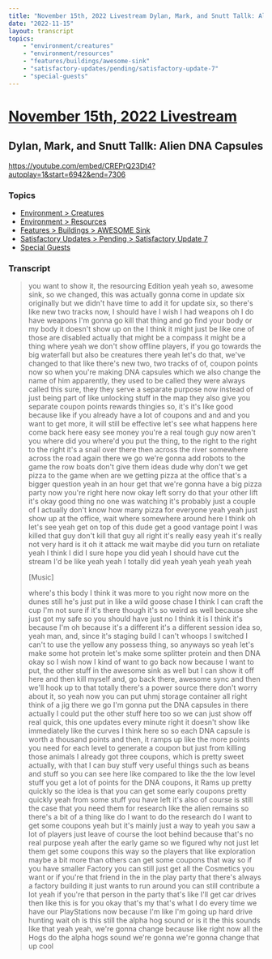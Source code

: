 ```yaml
---
title: "November 15th, 2022 Livestream Dylan, Mark, and Snutt Tallk: Alien DNA Capsules"
date: "2022-11-15"
layout: transcript
topics:
    - "environment/creatures"
    - "environment/resources"
    - "features/buildings/awesome-sink"
    - "satisfactory-updates/pending/satisfactory-update-7"
    - "special-guests"
---
```

# [November 15th, 2022 Livestream](../2022-11-15.md)
## Dylan, Mark, and Snutt Tallk: Alien DNA Capsules
https://youtube.com/embed/CREPrQ23Dt4?autoplay=1&start=6942&end=7306

### Topics
* [Environment > Creatures](../topics/environment/creatures.md)
* [Environment > Resources](../topics/environment/resources.md)
* [Features > Buildings > AWESOME Sink](../topics/features/buildings/awesome-sink.md)
* [Satisfactory Updates > Pending > Satisfactory Update 7](../topics/satisfactory-updates/pending/satisfactory-update-7.md)
* [Special Guests](../topics/special-guests.md)

### Transcript

> you want to show it, the resourcing Edition yeah yeah so, awesome sink, so we changed, this was actually gonna come in update six originally but we didn't have time to add it for update six, so there's like new two tracks now, I should have I wish I had weapons oh I do have weapons I'm gonna go kill that thing and go find your body or my body it doesn't show up on the I think it might just be like one of those are disabled actually that might be a compass it might be a thing where yeah we don't show offline players, if you go towards the big waterfall but also be creatures there yeah let's do that, we've changed to that like there's new two, two tracks of of, coupon points now so when you're making DNA capsules which we also change the name of him apparently, they used to be called they were always called this sure, they they serve a separate purpose now instead of just being part of like unlocking stuff in the map they also give you separate coupon points rewards thingies so, it's it's like good because like if you already have a lot of coupons and and and you want to get more, it will still be effective let's see what happens here come back here easy see money you're a real tough guy now aren't you where did you where'd you put the thing, to the right to the right to the right it's a snail over there then across the river somewhere across the road again there we go we're gonna add robots to the game the row boats don't give them ideas dude why don't we get pizza to the game when are we getting pizza at the office that's a bigger question yeah in an hour get that we're gonna have a big pizza party now you're right here now okay left sorry do that your other lift it's okay good thing no one was watching it's probably just a couple of I actually don't know how many pizza for everyone yeah yeah just show up at the office, wait where somewhere around here I think oh let's see yeah get on top of this dude get a good vantage point I was killed that guy don't kill that guy all right it's really easy yeah it's really not very hard is it oh it attack me wait maybe did you turn on retaliate yeah I think I did I sure hope you did yeah I should have cut the stream I'd be like yeah yeah I totally did yeah yeah yeah yeah yeah
>
> [Music]
>
> where's this body I think it was more to you right now more on the dunes still he's just put in like a wild goose chase I think I can craft the cup I'm not sure if it's there though it's so weird as well because she just got my safe so you should have just no I think it is I think it's because I'm oh because it's a different it's a different session idea so, yeah man, and, since it's staging build I can't whoops I switched I can't to use the yellow any possess thing, so anyways so yeah let's make some hot protein let's make some splitter protein and then DNA okay so I wish now I kind of want to go back now because I want to put, the other stuff in the awesome sink as well but I can show it off here and then kill myself and, go back there, awesome sync and then we'll hook up to that totally there's a power source there don't worry about it, so yeah now you can put uhmj storage container all right think of a jig there we go I'm gonna put the DNA capsules in there actually I could put the other stuff here too so we can just show off real quick, this one updates every minute right it doesn't show like immediately like the curves I think here so so each DNA capsule is worth a thousand points and then, it ramps up like the more points you need for each level to generate a coupon but just from killing those animals I already got three coupons, which is pretty sweet actually, with that I can buy stuff very useful things such as beans and stuff so you can see here like compared to like the the low level stuff you get a lot of points for the DNA coupons, it Rams up pretty quickly so the idea is that you can get some early coupons pretty quickly yeah from some stuff you have left it's also of course is still the case that you need them for research like the alien remains so there's a bit of a thing like do I want to do the research do I want to get some coupons yeah but it's mainly just a way to yeah you saw a lot of players just leave of course the loot behind because that's no real purpose yeah after the early game so we figured why not just let them get some coupons this way so the players that like exploration maybe a bit more than others can get some coupons that way so if you have smaller Factory you can still just get all the Cosmetics you want or if you're that friend in the in the play party that there's always a factory building it just wants to run around you can still contribute a lot yeah if you're that person in the party that's like I'll get car drives then like this is for you okay that's my that's what I do every time we have our PlayStations now because I'm like I'm going up hard drive hunting wait oh is this still the alpha hog sound or is it the this sounds like that yeah yeah, we're gonna change because like right now all the Hogs do the alpha hogs sound we're gonna we're gonna change that up cool
